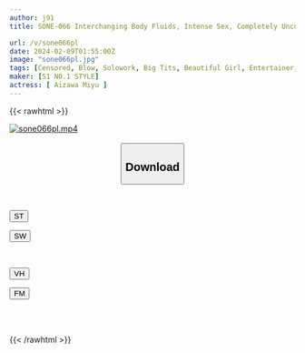 ```yaml
---
author: j91
title: SONE-066 Interchanging Body Fluids, Intense Sex, Completely Uncut 3 Production Special Miyu Aizawa

url: /v/sone066pl
date: 2024-02-09T01:55:00Z
image: "sone066pl.jpg"
tags: [Censored, Blow, Solowork, Big Tits, Beautiful Girl, Entertainer, Kiss	]
maker: [S1 NO.1 STYLE]
actress: [ Aizawa Miyu ]
---
```



{{< rawhtml >}}

<div class="video" data-videoid="Xokoop8eMzTDJ1K">
    <a href="javascript:;">
        <img src="/v/sone066pl/sone066pl.jpg" width="WIDTH" height="HEIGHT" alt="sone066pl.mp4" loading="lazy">
    </a>
</div>

<script type="text/javascript" src="https://j91.asia/asset/on-demand-st.js"></script>

<br>
  <link rel="stylesheet" href="https://j91.asia/asset/bs5.css">
  
  <center>
  <button class="btn btn-primary" type="button" data-bs-toggle="collapse" data-bs-target=".multi-collapse" aria-expanded="false" aria-controls="multiCollapseExample1 multiCollapseExample2"><h2>Download</h2></button></center>
</p>
<div class="row">
  <div class="col">
    <div class="collapse multi-collapse" id="multiCollapseExample1">
      <div class="card card-body">
	      	      <br>
<div class="buttons">  
<p><a href="https://streamtape.to/v/Xokoop8eMzTDJ1K" target="_blank"><button class="btn-hover color-3"><i class="fa fa-download"></i> ST</button></a></p>
<p><a href="https://flaswish.com/se60r0qkrrn6" target="_blank"><button class="btn-hover color-2"><i class="fa fa-download"></i> SW</button></a></p></div>
    </div>
  </div>
</div>
  <div class="col">
    <div class="collapse multi-collapse" id="multiCollapseExample2">
      <div class="card card-body">
	      <br>
<div class="buttons">
<p><a href="https://vidhidepro.com/f/rtig8jrnfri3" target="_blank"><button class="btn-hover color-9"><i class="fa fa-download"></i> VH</button></a></p>
<p><a href="https://filemoon.sx/d/msiom9yctpjp" target="_blank"><button class="btn-hover color-8"><i class="fa fa-download"></i> FM</button></a></p></div>
<br><br>
      </div>
    </div>
  </div>
</div>

{{< /rawhtml >}}